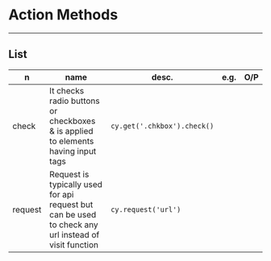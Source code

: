 # Action Methods

---

## List
|n|name|desc.|e.g.|O/P|
|-|----|-----|----|---|
|check|It checks radio buttons or checkboxes & is applied to elements having input tags|`cy.get('.chkbox').check()`|
|request|Request is typically used for api request but can be used to check any url instead of visit function|`cy.request('url')`|
